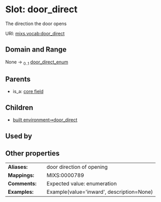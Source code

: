 
# Slot: door_direct


The direction the door opens

URI: [mixs.vocab:door_direct](https://w3id.org/mixs/vocab/door_direct)


## Domain and Range

None &#8594;  <sub>0..1</sub> [door_direct_enum](door_direct_enum.md)

## Parents

 *  is_a: [core field](core_field.md)

## Children

 *  [built environment➞door_direct](built_environment_door_direct.md)

## Used by


## Other properties

|  |  |  |
| --- | --- | --- |
| **Aliases:** | | door direction of opening |
| **Mappings:** | | MIXS:0000789 |
| **Comments:** | | Expected value: enumeration |
| **Examples:** | | Example(value='inward', description=None) |

